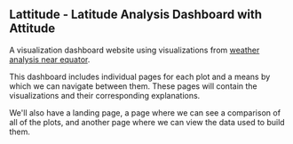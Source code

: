 ## Lattitude - Latitude Analysis Dashboard with Attitude

A visualization dashboard website using visualizations from [weather analysis near equator](https://www.linkedin.com/in/aram-hovasapyan-181b8a81/).

This dashboard includes individual pages for each plot and a means by which we can navigate between them. These pages will contain the visualizations and their corresponding explanations. 

We'll also have a landing page, a page where we can see a comparison of all of the plots, and another page where we can view the data used to build them.
